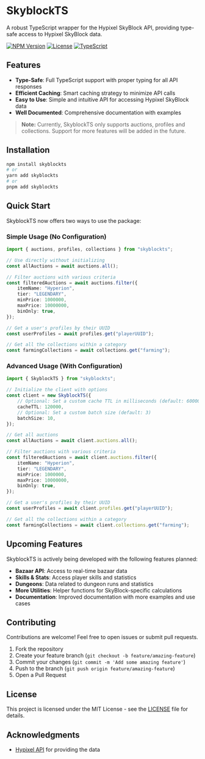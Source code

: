 # SkyblockTS

A robust TypeScript wrapper for the Hypixel SkyBlock API, providing type-safe access to Hypixel SkyBlock data.

[![NPM Version](https://img.shields.io/npm/v/skyblockts.svg)](https://www.npmjs.com/package/skyblockts)
[![License](https://img.shields.io/github/license/unloopedmido/skyblockts.svg)](LICENSE)
[![TypeScript](https://img.shields.io/badge/TypeScript-4.9%2B-blue)](https://www.typescriptlang.org/)

## Features

- **Type-Safe**: Full TypeScript support with proper typing for all API responses
- **Efficient Caching**: Smart caching strategy to minimize API calls
- **Easy to Use**: Simple and intuitive API for accessing Hypixel SkyBlock data
- **Well Documented**: Comprehensive documentation with examples

> **Note:** Currently, SkyblockTS only supports auctions, profiles and collections. Support for more features will be added in the future.

## Installation

```bash
npm install skyblockts
# or
yarn add skyblockts
# or
pnpm add skyblockts
```

## Quick Start

SkyblockTS now offers two ways to use the package:

### Simple Usage (No Configuration)

```typescript
import { auctions, profiles, collections } from "skyblockts";

// Use directly without initializing
const allAuctions = await auctions.all();

// Filter auctions with various criteria
const filteredAuctions = await auctions.filter({
    itemName: "Hyperion",
    tier: "LEGENDARY",
    minPrice: 1000000,
    maxPrice: 10000000,
    binOnly: true,
});

// Get a user's profiles by their UUID
const userProfiles = await profiles.get("playerUUID");

// Get all the collections within a category
const farmingCollections = await collections.get("farming");
```

### Advanced Usage (With Configuration)

```typescript
import { SkyblockTS } from "skyblockts";

// Initialize the client with options
const client = new SkyblockTS({
    // Optional: Set a custom cache TTL in milliseconds (default: 60000)
    cacheTTL: 120000,
    // Optional: Set a custom batch size (default: 3)
    batchSize: 10,
});

// Get all auctions
const allAuctions = await client.auctions.all();

// Filter auctions with various criteria
const filteredAuctions = await client.auctions.filter({
    itemName: "Hyperion",
    tier: "LEGENDARY",
    minPrice: 1000000,
    maxPrice: 10000000,
    binOnly: true,
});

// Get a user's profiles by their UUID
const userProfiles = await client.profiles.get("playerUUID");

// Get all the collections within a category
const farmingCollections = await client.collections.get("farming");
```

## Upcoming Features

SkyblockTS is actively being developed with the following features planned:

- **Bazaar API**: Access to real-time bazaar data
- **Skills & Stats**: Access player skills and statistics
- **Dungeons**: Data related to dungeon runs and statistics
- **More Utilities**: Helper functions for SkyBlock-specific calculations
- **Documentation**: Improved documentation with more examples and use cases

## Contributing

Contributions are welcome! Feel free to open issues or submit pull requests.

1. Fork the repository
2. Create your feature branch (`git checkout -b feature/amazing-feature`)
3. Commit your changes (`git commit -m 'Add some amazing feature'`)
4. Push to the branch (`git push origin feature/amazing-feature`)
5. Open a Pull Request

## License

This project is licensed under the MIT License - see the [LICENSE](license) file for details.

## Acknowledgments

- [Hypixel API](https://api.hypixel.net/) for providing the data
